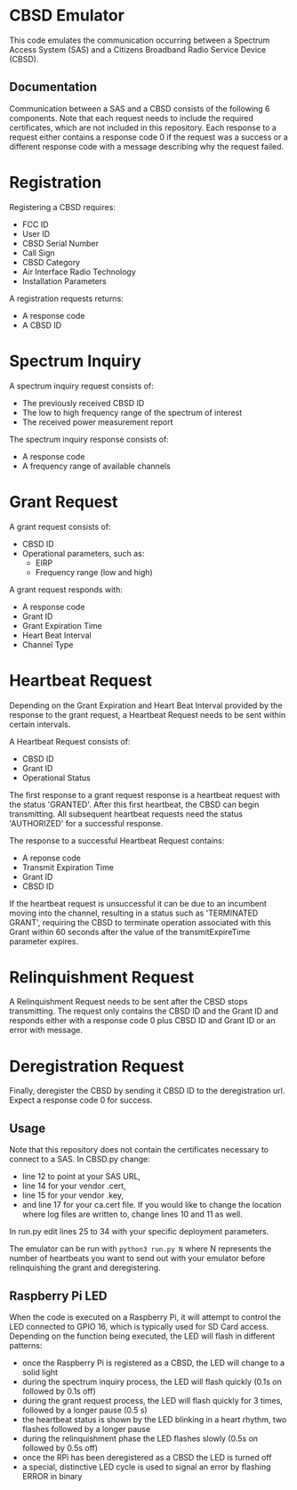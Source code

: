 
# CBSD Emulator

This code emulates the communication occurring between a Spectrum Access System (SAS) and a Citizens Broadband Radio Service Device (CBSD).

## Documentation

Communication between a SAS and a CBSD consists of the following 6 components. Note that each request needs to include the required certificates, which are not included in this repository. Each response to a request either contains a response code 0 if the request was a success or a different response code with a message describing why the request failed.

# Registration

Registering a CBSD requires:
* FCC ID
* User ID
* CBSD Serial Number
* Call Sign
* CBSD Category
* Air Interface Radio Technology
* Installation Parameters

A registration requests returns:
* A response code
* A CBSD ID

# Spectrum Inquiry

A spectrum inquiry request consists of:
* The previously received CBSD ID
* The low to high frequency range of the spectrum of interest
* The received power measurement report

The spectrum inquiry response consists of:
* A response code
* A frequency range of available channels

# Grant Request

A grant request consists of:
* CBSD ID
* Operational parameters, such as:
    * EIRP
    * Frequency range (low and high)

A grant request responds with:
* A response code
* Grant ID
* Grant Expiration Time
* Heart Beat Interval
* Channel Type

# Heartbeat Request

Depending on the Grant Expiration and Heart Beat Interval provided by the response to the grant request, a Heartbeat Request needs to be sent within certain intervals.

A Heartbeat Request consists of:
* CBSD ID
* Grant ID
* Operational Status

The first response to a grant request response is a heartbeat request with the status 'GRANTED'. After this first heartbeat, the CBSD can begin transmitting. All subsequent heartbeat requests need the status 'AUTHORIZED' for a successful response.

The response to a successful Heartbeat Request contains:
* A reponse code
* Transmit Expiration Time
* Grant ID
* CBSD ID

If the heartbeat request is unsuccessful it can be due to an incumbent moving into the channel, resulting in a status such as 'TERMINATED GRANT', requiring the CBSD to terminate operation associated with this Grant within 60 seconds after the value of the transmitExpireTime parameter expires.

# Relinquishment Request

A Relinquishment Request needs to be sent after the CBSD stops transmitting. The request only contains the CBSD ID and the Grant ID and responds either with a response code 0 plus CBSD ID and Grant ID or an error with message.

# Deregistration Request

Finally, deregister the CBSD by sending it CBSD ID to the deregistration url. Expect a response code 0 for success.

## Usage

Note that this repository does not contain the certificates necessary to connect to a SAS. In CBSD.py change:
* line 12 to point at your SAS URL,
* line 14 for your vendor .cert,
* line 15 for your vendor .key,
* and line 17 for your ca.cert file.
If you would like to change the location where log files are written to, change lines 10 and 11 as well.

In run.py edit lines 25 to 34 with your specific deployment parameters.

The emulator can be run with `python3 run.py N` where N represents the number of heartbeats you want to send out with your emulator before relinquishing the grant and deregistering.

## Raspberry Pi LED

When the code is executed on a Raspberry Pi, it will attempt to control the LED connected to GPIO 16, which is typically used for SD Card access. Depending on the function being executed, the LED will flash in different patterns:
* once the Raspberry Pi is registered as a CBSD, the LED will change to a solid light
* during the spectrum inquiry process, the LED will flash quickly (0.1s on followed by 0.1s off)
* during the grant request process, the LED will flash quickly for 3 times, followed by a longer pause (0.5 s)
* the heartbeat status is shown by the LED blinking in a heart rhythm, two flashes followed by a longer pause
* during the relinquishment phase the LED flashes slowly (0.5s on followed by 0.5s off)
* once the RPi has been deregistered as a CBSD the LED is turned off
* a special, distinctive LED cycle is used to signal an error by flashing ERROR in binary
